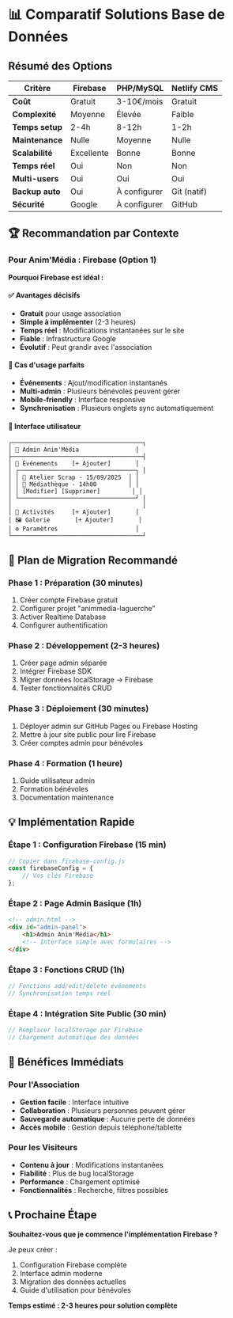 # 📊 Comparatif Solutions Base de Données

## Résumé des Options

| Critère | Firebase | PHP/MySQL | Netlify CMS |
|---------|----------|-----------|-------------|
| **Coût** | Gratuit | 3-10€/mois | Gratuit |
| **Complexité** | Moyenne | Élevée | Faible |
| **Temps setup** | 2-4h | 8-12h | 1-2h |
| **Maintenance** | Nulle | Moyenne | Nulle |
| **Scalabilité** | Excellente | Bonne | Bonne |
| **Temps réel** | Oui | Non | Non |
| **Multi-users** | Oui | Oui | Oui |
| **Backup auto** | Oui | À configurer | Git (natif) |
| **Sécurité** | Google | À configurer | GitHub |

## 🏆 Recommandation par Contexte

### Pour Anim'Média : **Firebase** (Option 1)

**Pourquoi Firebase est idéal :**

#### ✅ Avantages décisifs
- **Gratuit** pour usage association
- **Simple à implémenter** (2-3 heures)
- **Temps réel** : Modifications instantanées sur le site
- **Fiable** : Infrastructure Google
- **Évolutif** : Peut grandir avec l'association

#### 🎯 Cas d'usage parfaits
- **Événements** : Ajout/modification instantanés
- **Multi-admin** : Plusieurs bénévoles peuvent gérer
- **Mobile-friendly** : Interface responsive
- **Synchronisation** : Plusieurs onglets sync automatiquement

#### 📱 Interface utilisateur
```
┌─────────────────────────────────────┐
│ 🎨 Admin Anim'Média                │
├─────────────────────────────────────┤
│ 📅 Événements    [+ Ajouter]       │
│ ┌─────────────────────────────────┐ │
│ │ 📝 Atelier Scrap - 15/09/2025  │ │
│ │ 📍 Médiathèque - 14h00         │ │
│ │ [Modifier] [Supprimer]         │ │
│ └─────────────────────────────────┘ │
│                                     │
│ 🎨 Activités     [+ Ajouter]       │
│ 🖼️ Galerie       [+ Ajouter]       │
│ ⚙️ Paramètres                      │
└─────────────────────────────────────┘
```

## 🚀 Plan de Migration Recommandé

### Phase 1 : Préparation (30 minutes)
1. Créer compte Firebase gratuit
2. Configurer projet "animmedia-laguerche"
3. Activer Realtime Database
4. Configurer authentification

### Phase 2 : Développement (2-3 heures)
1. Créer page admin séparée
2. Intégrer Firebase SDK
3. Migrer données localStorage → Firebase
4. Tester fonctionnalités CRUD

### Phase 3 : Déploiement (30 minutes)
1. Déployer admin sur GitHub Pages ou Firebase Hosting
2. Mettre à jour site public pour lire Firebase
3. Créer comptes admin pour bénévoles

### Phase 4 : Formation (1 heure)
1. Guide utilisateur admin
2. Formation bénévoles
3. Documentation maintenance

## 💡 Implémentation Rapide

### Étape 1 : Configuration Firebase (15 min)
```javascript
// Copier dans firebase-config.js
const firebaseConfig = {
    // Vos clés Firebase
};
```

### Étape 2 : Page Admin Basique (1h)
```html
<!-- admin.html -->
<div id="admin-panel">
    <h1>Admin Anim'Média</h1>
    <!-- Interface simple avec formulaires -->
</div>
```

### Étape 3 : Fonctions CRUD (1h)
```javascript
// Fonctions add/edit/delete événements
// Synchronisation temps réel
```

### Étape 4 : Intégration Site Public (30 min)
```javascript
// Remplacer localStorage par Firebase
// Chargement automatique des données
```

## 🎯 Bénéfices Immédiats

### Pour l'Association
- **Gestion facile** : Interface intuitive
- **Collaboration** : Plusieurs personnes peuvent gérer
- **Sauvegarde automatique** : Aucune perte de données
- **Accès mobile** : Gestion depuis téléphone/tablette

### Pour les Visiteurs
- **Contenu à jour** : Modifications instantanées
- **Fiabilité** : Plus de bug localStorage
- **Performance** : Chargement optimisé
- **Fonctionnalités** : Recherche, filtres possibles

## 📞 Prochaine Étape

**Souhaitez-vous que je commence l'implémentation Firebase ?**

Je peux créer :
1. Configuration Firebase complète
2. Interface admin moderne
3. Migration des données actuelles
4. Guide d'utilisation pour bénévoles

**Temps estimé : 2-3 heures pour solution complète**
